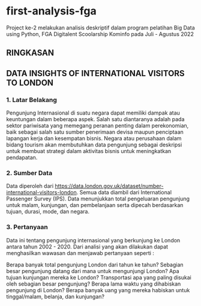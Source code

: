 # first-analysis-fga
Project ke-2 melakukan analisis deskriptif dalam program pelatihan Big Data using Python, FGA Digitalent Scoolarship Kominfo pada Juli - Agustus 2022

## RINGKASAN
## DATA INSIGHTS OF INTERNATIONAL VISITORS TO LONDON

### 1. Latar Belakang
Pengunjung Internasional di suatu negara dapat memiliki dampak atau keuntungan dalam beberapa aspek. Salah satu diantaranya adalah pada sektor pariwisata yang memegang peranan penting dalam perekonomian, baik sebagai salah satu sumber penerimaan devisa maupun penciptaan lapangan kerja dan kesempatan bisnis.
Negara atau perusahaan dalam bidang tourism akan membutuhkan data pengunjung sebagai deskripsi untuk membuat strategi dalam aktivitas bisnis untuk meningkatkan pendapatan.

### 2. Sumber Data
Data diperoleh dari https://data.london.gov.uk/dataset/number-international-visitors-london. Semua data diambil dari International Passenger Survey (IPS). Data menunjukkan total pengeluaran pengunjung untuk malam, kunjungan, dan pembelanjaan serta dipecah berdasarkan tujuan, durasi, mode, dan negara.

### 3. Pertanyaan
Data ini tentang pengunjung internasional yang berkunjung ke London antara tahun 2002 - 2020. Dari analisi yang akan dilakukan dapat menghasilkan wawasan dan menjawab pertanyaan seperti :

Berapa banyak total pengunjung London dari tahun ke tahun?
Sebagian besar pengunjung datang dari mana untuk mengunjungi London?
Apa tujuan kunjungan mereka ke London?
Transportasi apa yang paling disukai oleh sebagian besar pengunjung?
Berapa lama waktu yang dihabiskan pengunjung di London?
Berapa banyak uang yang mereka habiskan untuk tinggal/malam, belanja, dan kunjungan?
